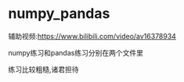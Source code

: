 # numpy_pandas

辅助视频:https://www.bilibili.com/video/av16378934

numpy练习和pandas练习分别在两个文件里

练习比较粗糙,诸君担待
